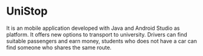# UniStop
It is an mobile application developed with Java and Android Studio as platform. It offers new options to transport to university. 
Drivers can find suitable passengers and earn money, students who does not have a car can find someone who shares the same route.
